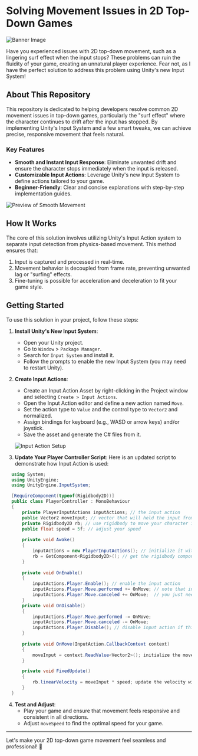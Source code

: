 # Solving Movement Issues in 2D Top-Down Games

![Banner Image](https://via.placeholder.com/800x200?text=2D+Top-Down+Movement+Solution)

Have you experienced issues with 2D top-down movement, such as a lingering surf effect when the input stops? These problems can ruin the fluidity of your game, creating an unnatural player experience. Fear not, as I have the perfect solution to address this problem using Unity's new Input System!

## About This Repository
This repository is dedicated to helping developers resolve common 2D movement issues in top-down games, particularly the "surf effect" where the character continues to drift after the input has stopped. By implementing Unity's Input System and a few smart tweaks, we can achieve precise, responsive movement that feels natural.

### Key Features
- **Smooth and Instant Input Response**: Eliminate unwanted drift and ensure the character stops immediately when the input is released.
- **Customizable Input Actions**: Leverage Unity's new Input System to define actions tailored to your game.
- **Beginner-Friendly**: Clear and concise explanations with step-by-step implementation guides.

![Preview of Smooth Movement](https://via.placeholder.com/600x400?text=Smooth+Movement+Preview)

## How It Works
The core of this solution involves utilizing Unity's Input Action system to separate input detection from physics-based movement. This method ensures that:
1. Input is captured and processed in real-time.
2. Movement behavior is decoupled from frame rate, preventing unwanted lag or "surfing" effects.
3. Fine-tuning is possible for acceleration and deceleration to fit your game style.

## Getting Started
To use this solution in your project, follow these steps:

1. **Install Unity's New Input System**:
   - Open your Unity project.
   - Go to `Window` > `Package Manager`.
   - Search for `Input System` and install it.
   - Follow the prompts to enable the new Input System (you may need to restart Unity).

2. **Create Input Actions**:
   - Create an Input Action Asset by right-clicking in the Project window and selecting `Create > Input Actions`.
   - Open the Input Action editor and define a new action named `Move`.
   - Set the action type to `Value` and the control type to `Vector2` and normalized.
   - Assign bindings for keyboard (e.g., WASD or arrow keys) and/or joystick.
   - Save the asset and generate the C# files from it.

   ![Input Action Setup](https://via.placeholder.com/600x300?text=Input+Action+Setup)


3. **Update Your Player Controller Script**:
   Here is an updated script to demonstrate how Input Action is used:

```csharp
  using System;
  using UnityEngine;
  using UnityEngine.InputSystem;

  [RequireComponent(typeof(Rigidbody2D))]
  public class PlayerController : MonoBehaviour
  {
      private PlayerInputActions inputActions; // the input action
      public Vector2 moveInput; // vector that will held the input from user
      private Rigidbody2D rb; // use rigidbody to move your character instead of moving it by change the transform with deltaTime
      public float speed = 5f; // adjust your speed
  
      private void Awake()
      {
          inputActions = new PlayerInputActions(); // initialize it with new input action
          rb = GetComponent<Rigidbody2D>(); // get the rigidbody component from the same object that this script is attach on
      }
  
      private void OnEnable()
      {
          inputActions.Player.Enable(); // enable the input action
          inputActions.Player.Move.performed += OnMove; // note that input action will always updated when the input is clicked without using update function
          inputActions.Player.Move.canceled += OnMove;  // you just need to enable it on the OnEnable
      }
      private void OnDisable()
      {
          inputActions.Player.Move.performed -= OnMove;
          inputActions.Player.Move.canceled -= OnMove;
          inputActions.Player.Disable(); // disable input action if this game object is disabled
      }
  
      private void OnMove(InputAction.CallbackContext context)
      {
          moveInput = context.ReadValue<Vector2>(); initialize the moveInput with the vector from input
      }

      private void FixedUpdate()
      {
          rb.linearVelocity = moveInput * speed; update the velocity with FixedUpdate so it will run smooth both on 30fps and 60fps
      }
  }
```

4. **Test and Adjust**:
   - Play your game and ensure that movement feels responsive and consistent in all directions.
   - Adjust `moveSpeed` to find the optimal speed for your game.

---

Let's make your 2D top-down game movement feel seamless and professional! 🚀

